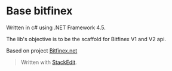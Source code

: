 ﻿
# Base bitfinex
Written in c# using .NET Framework 4.5.

The lib's objective is to be the scaffold for Bitfinex V1 and V2 api.

Based on project [Bitfinex.net](https://github.com/JKorf/Bitfinex.Net)



> Written with [StackEdit](https://stackedit.io/).
